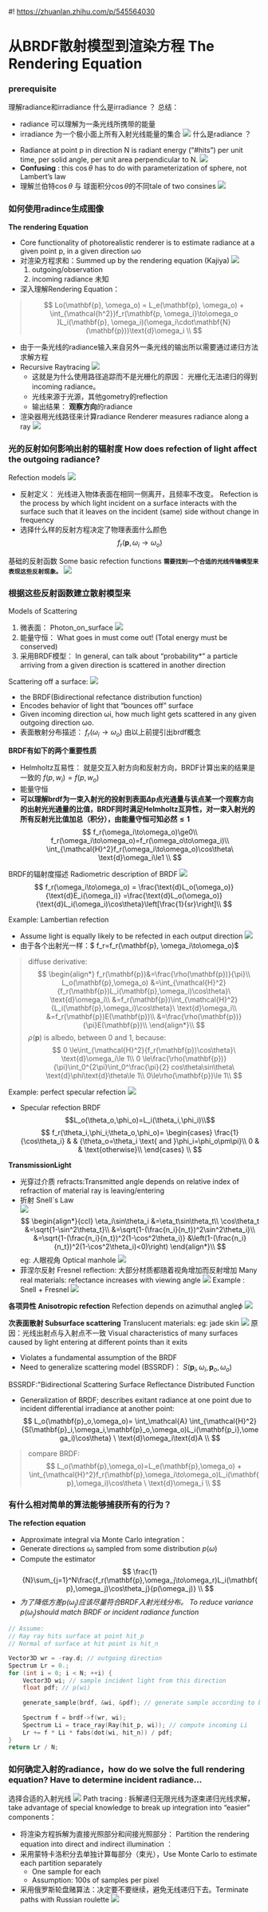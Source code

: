 #! https://zhuanlan.zhihu.com/p/545564030
# 从BRDF散射模型到渲染方程 The Rendering Equation
### prerequisite 
理解radiance和irradiance
什么是irradiance ？
总结：
  - radiance 可以理解为一条光线所携带的能量
  - irradiance 为一个极小面上所有入射光线能量的集合
![](./Image/Radiance_VS_Irradiance.png)
什么是radiance ？ 
* Radiance at point p in direction N is radiant energy (“#hits”) per unit time, per solid angle, per unit area perpendicular to N.
![](./Image/Sphere_Intgration.png)
* **Confusing** : this $\cos\theta$  has to do with parameterization of sphere, not Lambert’s law
* 理解兰伯特$\cos{\theta}$ 与 球面积分$\cos{\theta}$的不同tale of two consines
![](./Image/Lambertlaw_VS_SphereInteration.png)

### 如何使用radince生成图像
**The rendering Equation**
* Core functionality of photorealistic renderer is to estimate radiance at a given point p, in a given direction ωo
* 对渲染方程求和：Summed up by the rendering equation (Kajiya)
![](./Image/Kajiya_rendering_equation.png)
  1. outgoing/observation
  2. incoming radiance 未知 
* 深入理解Rendering Equation： 
> $$
> Lo(\mathbf{p}, \omega_o) = L_e(\mathbf{p}, \omega_o) + \int_{\mathcal{h^2}}f_r(\mathbf{p, \omega_i}\to\omega_o )L_i(\mathbf{p}, \omega_i)(\omega_i\cdot\mathbf{N}(\mathbf{p}))\text{d}\omega_i \\
> $$
* 由于一条光线的radiance输入来自另外一条光线的输出所以需要通过递归方法求解方程 
* Recursive Raytracing
![](./Image/recursively_evaluate_rendering_equation.png)
  - 这就是为什么使用路径追踪而不是光栅化的原因： 光栅化无法递归的得到incoming radiance。
  - 光线来源于光源，其他gometry的reflection
  - 输出结果： **观察方向**的radiance 
* 渲染器用光线路径来计算radiance  Renderer measures radiance along a ray
![](./Image/radiance_traveling_in_Ray.png)

### 光的反射如何影响出射的辐射度 How does refection of light affect the outgoing radiance?

Refection models
![](./Image/Reflection_models.png)
* 反射定义： 光线进入物体表面在相同一侧离开，且频率不改变。 Refection is the process by which light incident on a surface interacts with the surface such that it leaves on the incident (same) side without change in frequency
* 选择什么样的反射方程决定了物理表面什么颜色
$$f_r(\mathbf{p}, \omega_i\to\omega_o)$$

基础的反射函数 Some basic refection functions
**`需要找到一个合适的光线传输模型来表现这些反射现象。`**
![](./Image/Basic_reflection_models.png)

### 根据这些反射函数建立散射模型来

Models of Scattering
1. 微表面：  Photon_on_surface
   ![](./Image/Photon_on_surface.png)
2. 能量守恒： What goes in must come out! (Total energy must be conserved)
3. 采用BRDF模型： In general, can talk about “probability*” a particle arriving from a given direction is scattered in another direction

Scattering off a surface: 
![](./Image/Torrance_Sparrow_BRDF.png)
* the BRDF(Bidirectional refectance distribution function)
* Encodes behavior of light that “bounces off” surface
* Given incoming direction ωi, how much light gets scattered in any given outgoing direction ωo.
* 表面散射分布描述： $f_r( \omega_i\to\omega_o)$
由以上前提引出brdf概念

**BRDF有如下的两个重要性质**
* Helmholtz互易性： 就是交互入射方向和反射方向，BRDF计算出来的结果是一致的 $f(p, w_i) = f(p, w_o)$
* 能量守恒
* **可以理解brdf为一束入射光的投射到表面$\Delta\mathbf{p}$点光通量与该点某一个观察方向的出射光光通量的比值，BRDF同时满足Helmholtz互异性，对一束入射光的所有反射光比值加总（积分），由能量守恒可知必然$\le1$**
$$
f_r(\omega_i\to\omega_o)\ge0\\
f_r(\omega_i\to\omega_o)=f_r(\omega_o\to\omega_i)\\
\int_{\mathcal{H}^2}f_r(\omega_i\to\omega_o)\cos\theta\ \text{d}\omega_i\le1 \\
$$


BRDF的辐射度描述  Radiometric description of BRDF
![](./Image/Radiometric_description_BRDF.png)
$$
f_r(\omega_i\to\omega_o) = \frac{\text{d}L_o(\omega_o)}{\text{d}E_i(\omega_i)}
=\frac{\text{d}L_o(\omega_o)}{\text{d}L_i(\omega_i)\cos\theta}\left[\frac{1}{sr}\right]\\
$$

Example: Lambertian refection
* Assume light is equally likely to be refected in each output direction
![](./Image/Lambertian_refection.png)
* 由于各个出射光一样：$ f_r=f_r(\mathbf{p}, \omega_i\to\omega_o)$
> diffuse derivative:
$$
\begin{align*}
f_r(\mathbf{p})&=\frac{\rho(\mathbf{p})}{\pi}\\
L_o(\mathbf{p},\omega_o) &=\int_{\mathcal{H}^2}{f_r(\mathbf{p})L_i(\mathbf{p},\omega_i)\cos\theta}\ \text{d}\omega_i\\
&=f_r(\mathbf{p})\int_{\mathcal{H}^2}{L_i(\mathbf{p},\omega_i)\cos\theta}\ \text{d}\omega_i\\
&=f_r(\mathbf{p})E(\mathbf{p})\\
&=\frac{\rho(\mathbf{p})}{\pi}E(\mathbf{p})\\
\end{align*}\\
$$
> $\rho(\mathbf{p})​$ is albedo, between 0 and 1, because:
$$
0 \le\int_{\mathcal{H}^2}{f_r(\mathbf{p})\cos\theta}\ \text{d}\omega_i\le 1\\
0 \le\frac{\rho(\mathbf{p})}{\pi}\int_0^{2\pi}\int_0^\frac{\pi}{2}          cos\theta\sin\theta\ \text{d}\phi\text{d}\theta\le 1\\
0\le\rho(\mathbf{p})\le 1\\
$$

Example: perfect specular refection
![](./image/specular_reflection.png)
* Specular refection BRDF
$$L_o(\theta_o,\phi_o)=L_i(\theta_i,\phi_i)\\$$
$$
f_r(\theta_i,\phi_i;\theta_o,\phi_o)=
\begin{cases}
\frac{1}{\cos\theta_i}       &      & {\theta_o=\theta_i \text{ and }\phi_i=\phi_o\pm\pi}\\
0     &      & \text{otherwise}\\
\end{cases} \\
$$

**TransmissionLight**
* 光穿过介质 refracts:Transmitted angle depends on relative index of refraction of material ray is leaving/entering
* 折射 Snell`s  Law  
![](./Image/snells_law.png)
$$
\begin{align*}{ccl}
\eta_i\sin\theta_i
&=\eta_t\sin\theta_t\\
\cos\theta_t
&=\sqrt{1-\sin^2\theta_t}\\
&=\sqrt{1-(\frac{n_i}{n_t})^2\sin^2\theta_i}\\
&=\sqrt{1-(\frac{n_i}{n_t})^2(1-\cos^2\theta_i)}  &\left(1-(\frac{n_i}{n_t})^2(1-\cos^2\theta_i)<0)\right)
\end{align*}\\
$$
eg: 人眼视角 Optical manhole
![](./Image/optical_manhole.png)
* 菲涅尔反射 Fresnel reflection:
大部分材质都随着视角增加而反射增加 Many real materials: refectance increases with viewing angle
![](./Image/Fresnel_reflection.png)
Example : Snell + Fresnel
![](./Image/Snell_and_Fresnel.png)

**各项异性 Anisotropic refection**
Refection depends on azimuthal angle$\phi$
![](./Image/anisotropic_reflection.png)

**次表面散射 Subsurface scattering**
  Translucent materials: eg: jade skin
![](./Image/Jade_Material.png)
原因：光线出射点与入射点不一致 Visual characteristics of many surfaces caused by light entering at different points than it exits
  - Violates a fundamental assumption of the BRDF
  - Need to generalize scattering model (BSSRDF)： $S(\mathbf{p}_i,\omega_i,\mathbf{p}_o,\omega_o)$

BSSRDF:"Bidirectional Scattering Surface Reflectance Distributed Function
  - Generalization of BRDF; describes exitant radiance at one point due to incident differential irradiance at another point:
$$
L_o(\mathbf{p}_o,\omega_o)=
\int_\mathcal{A}
\int_{\mathcal{H}^2}
{S(\mathbf{p}_i,\omega_i,\mathbf{p}_o,\omega_o)L_i(\mathbf{p_i},\omega_i)\cos\theta}
\ \text{d}\omega_i\text{d}A \\
$$

> compare BRDF: 
$$
L_o(\mathbf{p},\omega_o)=L_e(\mathbf{p},\omega_o) + \int_{\mathcal{H}^2}f_r(\mathbf{p},\omega_i\to\omega_o)L_i(\mathbf{p},\omega_i)\cos\theta \ \text{d}\omega_i \\
$$


### 有什么相对简单的算法能够捕获所有的行为？ 

**The refection equation** 
* Approximate integral via Monte Carlo integration：
* Generate directions $\omega_j$ sampled from some distribution $p(\omega)$ 
* Compute the estimator 
$$
\frac{1}{N}\sum_{j=1}^N\frac{f_r(\mathbf{p},\omega_j\to\omega_r)L_i(\mathbf{p},\omega_j)\cos\theta_j}{p(\omega_j)} \\
$$
* *为了降低方差$p(\omega_j)​$ 应该尽量符合BRDF入射光线分布。 To reduce variance $p(\omega_j)​$ should match BRDF or incident radiance function*

```c++
// Assume:
// Ray ray hits surface at point hit_p
// Normal of surface at hit point is hit_n

Vector3D wr = -ray.d; // outgoing direction
Spectrum Lr = 0.;
for (int i = 0; i < N; ++i) {
    Vector3D wi; // sample incident light from this direction
    float pdf; // p(wi)
    
    generate_sample(brdf, &wi, &pdf); // generate sample according to brdf
    
    Spectrum f = brdf->f(wr, wi);
    Spectrum Li = trace_ray(Ray(hit_p, wi)); // compute incoming Li
    Lr += f * Li * fabs(dot(wi, hit_n)) / pdf;
}
return Lr / N;
```

### 如何确定入射的radiance，how do we solve the full rendering equation? Have to determine incident radiance…
选择合适的入射光线
![](./Image/Render_Equation_Ray.png)
Path tracing : 拆解递归无限光线为逐束递归光线求解，take advantage of special knowledge to break up integration into “easier” components：
* 将渲染方程拆解为直接光照部分和间接光照部分： Partition the rendering equation into direct and indirect illumination ： 
* 采用蒙特卡洛积分去单独计算每部分（束光），Use Monte Carlo to estimate each partition separately 
  - One sample for each 
  - Assumption: 100s of samples per pixel 
* 采用俄罗斯轮盘赌算法：决定要不要继续，避免无线递归下去。Terminate paths with Russian roulette
![](./Image/recursively_evaluate_rendering_equation.png)







